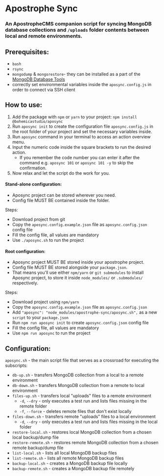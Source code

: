# Apostrophe Sync

### An ApostropheCMS companion script for syncing MongoDB database collections and `/uploads` folder contents between local and remote environments.

## Prerequisites:
- `bash`
- `rsync`
- `mongodump` & `mongorestore`- they can be installed as a part of the [MongoDB Database Tools](https://www.mongodb.com/docs/database-tools/installation/installation/)
- correctly set environmental variables inside the `aposync.config.js` in order to connect via SSH client

## How to use:

1. Add the package with `npm` or `yarn` to your project: `npm install @bohemicastudio/aposync`
2. Run `aposync init` to create the configuration file `aposync.config.js` in the root folder of your project and set the necessary variables inside.
3. Run `aposync` command in your terminal to access an action overview menu.
4. Input the numeric code inside the square brackets to run the desired action.
   - If you remember the code number you can enter it after the command e.g. `aposync 101` or `aposync 101 -y` to skip the confirmation.
5. Now relax and let the script do the work for you.

#### Stand-alone configuration:
- Aposync project can be stored wherever you need.
- Config file MUST BE contained inside the folder.

Steps:
- Download project from git
- Copy the `aposync.config.example.json` file as `aposync.config.json` config file
- Fill the config file, all values are mandatory
- Use `./aposync.sh` to run the project

#### Root configuration:
- Aposync project MUST BE stored inside your apostrophe project.
- Config file MUST BE stored alongside your `package.json`.
- That means you'll use either `npm/yarn` or `git submodules` to install Aposync project, to store it inside `node_modules/` or `.submodules/` respectively.

Steps:
- Download project using `npm/yarn`
- Copy the `aposync.config.example.json` file as `aposync.config.json`
- Add `"aposync": "node_modules/apostrophe-sync/aposync.sh",` as a new `script` to your `package.json`
- Run `npm run aposync init` to create `aposync.config.json` config file
- Fill the config file, all values are mandatory
- Use `npm run aposync` to run the project

## Configuration:

`aposync.sh` - the main script file that serves as a crossroad for executing the subscripts:
- `db-up.sh` - transfers MongoDB collection from a local to a remote environment
- `db-down.sh` - transfers MongoDB collection from a remote to local environment
- `files-up.sh` - transfers local "uploads" files to a remote environment
  - `-d`, `--dry` - only executes a test run and lists files missing in the remote folder
  - `-f`, `--force` - deletes remote files that don't exist locally
- `files-down.sh` - transfers remote "uploads" files to a local environment
  - `-d`, `--dry` - only executes a test run and lists files missing in the local folder
- `restore-local.sh` - restores local MongoDB collection from a chosen local backup/dump file 
- `restore-remote.sh` - restores remote MongoDB collection from a chosen remote backup/dump file
- `list-local.sh` - lists all local MongoDB backup files
- `list-remote.sh` - lists all remote MongoDB backup files
- `backup-local.sh` - creates a MongoDB backup file locally
- `backup-remote.sh` - creates a MongoDB backup file remotely

